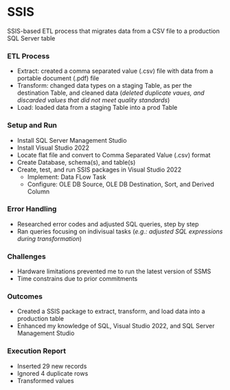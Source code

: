 # SSIS 
SSIS-based ETL process that migrates data from a CSV file to a production SQL Server table

### ETL Process
  * Extract: created a comma separated value (.csv) file with data from a portable document (.pdf) file 
  * Transform: changed data types on a staging Table, as per the destination Table, and cleaned data (*deleted duplicate vaues, and discarded values that did not meet quality standards*)
  * Load: loaded data from a staging Table into a prod Table

### Setup and Run
  * Install SQL Server Management Studio
  * Install Visual Studio 2022
  * Locate flat file and convert to Comma Separated Value (.csv) format
  * Create Database, schema(s), and table(s)
  * Create, test, and run SSIS packages in Visual Studio 2022
    * Implement: Data FLow Task
    * Configure: OLE DB Source, OLE DB Destination, Sort, and Derived Column
  
### Error Handling
  * Researched error codes and adjusted SQL queries, step by step
  * Ran queries focusing on indivisual tasks (*e.g.: adjusted SQL expressions during transformation*)

### Challenges
  * Hardware limitations prevented me to run the latest version of SSMS
  * Time constrains due to prior commitments 

### Outcomes
  * Created a SSIS package to extract, transform, and load data into a production table
  * Enhanced my knowledge of SQL, Visual Studio 2022, and SQL Server Management Studio

### Execution Report
  * Inserted 29 new records
  * Ignored 4 duplicate rows
  * Transformed values


